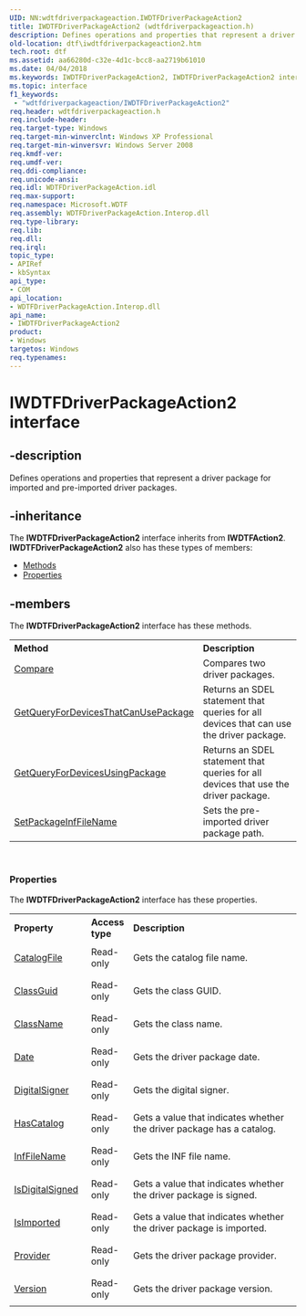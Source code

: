 ```yaml
---
UID: NN:wdtfdriverpackageaction.IWDTFDriverPackageAction2
title: IWDTFDriverPackageAction2 (wdtfdriverpackageaction.h)
description: Defines operations and properties that represent a driver package for imported and pre-imported driver packages.
old-location: dtf\iwdtfdriverpackageaction2.htm
tech.root: dtf
ms.assetid: aa66280d-c32e-4d1c-bcc8-aa2719b61010
ms.date: 04/04/2018
ms.keywords: IWDTFDriverPackageAction2, IWDTFDriverPackageAction2 interface [Windows Device Testing Framework], IWDTFDriverPackageAction2 interface [Windows Device Testing Framework],described, Microsoft.WDTF.IWDTFDriverPackageAction2, dtf.iwdtfdriverpackageaction2, wdtfdriverpackageaction/IWDTFDriverPackageAction2
ms.topic: interface
f1_keywords:
 - "wdtfdriverpackageaction/IWDTFDriverPackageAction2"
req.header: wdtfdriverpackageaction.h
req.include-header: 
req.target-type: Windows
req.target-min-winverclnt: Windows XP Professional
req.target-min-winversvr: Windows Server 2008
req.kmdf-ver: 
req.umdf-ver: 
req.ddi-compliance: 
req.unicode-ansi: 
req.idl: WDTFDriverPackageAction.idl
req.max-support: 
req.namespace: Microsoft.WDTF
req.assembly: WDTFDriverPackageAction.Interop.dll
req.type-library: 
req.lib: 
req.dll: 
req.irql: 
topic_type:
- APIRef
- kbSyntax
api_type:
- COM
api_location:
- WDTFDriverPackageAction.Interop.dll
api_name:
- IWDTFDriverPackageAction2
product:
- Windows
targetos: Windows
req.typenames: 
---
```


# IWDTFDriverPackageAction2 interface


## -description


Defines operations and properties that represent a driver package for imported and pre-imported
driver packages.


## -inheritance

The <b xmlns:loc="http://microsoft.com/wdcml/l10n">IWDTFDriverPackageAction2</b> interface inherits from <b>IWDTFAction2</b>. <b>IWDTFDriverPackageAction2</b> also has these types of members:
<ul>
<li><a href="https://docs.microsoft.com/">Methods</a></li>
<li><a href="https://docs.microsoft.com/">Properties</a></li>
</ul>

## -members

The <b>IWDTFDriverPackageAction2</b> interface has these methods.
<table class="members" id="memberListMethods">
<tr>
<th align="left" width="37%">Method</th>
<th align="left" width="63%">Description</th>
</tr>
<tr data="declared;">
<td align="left" width="37%">
<a href="https://docs.microsoft.com/windows-hardware/drivers/ddi/content/wdtfdriverpackageaction/nf-wdtfdriverpackageaction-iwdtfdriverpackageaction2-compare">Compare</a>
</td>
<td align="left" width="63%">
Compares two driver packages.

</td>
</tr>
<tr data="declared;">
<td align="left" width="37%">
<a href="https://docs.microsoft.com/windows-hardware/drivers/ddi/content/wdtfdriverpackageaction/nf-wdtfdriverpackageaction-iwdtfdriverpackageaction2-getqueryfordevicethatcanusepackage">GetQueryForDevicesThatCanUsePackage</a>
</td>
<td align="left" width="63%">
Returns an SDEL statement that queries for all devices that can use the driver package.

</td>
</tr>
<tr data="declared;">
<td align="left" width="37%">
<a href="https://docs.microsoft.com/windows-hardware/drivers/ddi/content/wdtfdriverpackageaction/nf-wdtfdriverpackageaction-iwdtfdriverpackageaction2-getqueryfordeviceusingpackage">GetQueryForDevicesUsingPackage</a>
</td>
<td align="left" width="63%">
Returns an SDEL statement that queries for all devices that use the driver package.

</td>
</tr>
<tr data="declared;">
<td align="left" width="37%">
<a href="https://docs.microsoft.com/windows-hardware/drivers/ddi/content/wdtfdriverpackageaction/nf-wdtfdriverpackageaction-iwdtfdriverpackageaction2-setpackageinffilename">SetPackageInfFileName</a>
</td>
<td align="left" width="63%">
Sets the pre-imported driver package path.

</td>
</tr>
</table> 
<h3><a id="properties"></a>Properties</h3>The <b xmlns:loc="http://microsoft.com/wdcml/l10n">IWDTFDriverPackageAction2</b> interface has these properties.
<table class="members" id="memberListProperties">
<tr>
<th align="left" width="27%">Property</th>
<th align="left" width="10%">Access type</th>
<th align="left" width="63%">Description</th>
</tr>
<tr data="declared;">
<td align="left" width="27%" xml:space="preserve">

<a href="https://docs.microsoft.com/windows-hardware/drivers/ddi/content/wdtfdriverpackageaction/nf-wdtfdriverpackageaction-iwdtfdriverpackageaction2-get_catalogfile">CatalogFile</a>


</td>
<td align="left" width="10%">
Read-only

</td>
<td align="left" width="63%">
Gets the catalog file name.

</td>
</tr>
<tr data="declared;">
<td align="left" width="27%" xml:space="preserve">

<a href="https://docs.microsoft.com/windows-hardware/drivers/ddi/content/wdtfdriverpackageaction/nf-wdtfdriverpackageaction-iwdtfdriverpackageaction2-get_classguid">ClassGuid</a>


</td>
<td align="left" width="10%">
Read-only

</td>
<td align="left" width="63%">
Gets the class GUID.

</td>
</tr>
<tr data="declared;">
<td align="left" width="27%" xml:space="preserve">

<a href="https://docs.microsoft.com/windows-hardware/drivers/ddi/content/wdtfdriverpackageaction/nf-wdtfdriverpackageaction-iwdtfdriverpackageaction2-get_classname">ClassName</a>


</td>
<td align="left" width="10%">
Read-only

</td>
<td align="left" width="63%">
Gets the class name.

</td>
</tr>
<tr data="declared;">
<td align="left" width="27%" xml:space="preserve">

<a href="https://docs.microsoft.com/windows-hardware/drivers/ddi/content/wdtfdriverpackageaction/nf-wdtfdriverpackageaction-iwdtfdriverpackageaction2-get_date">Date</a>


</td>
<td align="left" width="10%">
Read-only

</td>
<td align="left" width="63%">
Gets the driver package date.

</td>
</tr>
<tr data="declared;">
<td align="left" width="27%" xml:space="preserve">

<a href="https://docs.microsoft.com/windows-hardware/drivers/ddi/content/wdtfdriverpackageaction/nf-wdtfdriverpackageaction-iwdtfdriverpackageaction2-get_digitalsigner">DigitalSigner</a>


</td>
<td align="left" width="10%">
Read-only

</td>
<td align="left" width="63%">
Gets the digital signer.

</td>
</tr>
<tr data="declared;">
<td align="left" width="27%" xml:space="preserve">

<a href="https://docs.microsoft.com/windows-hardware/drivers/ddi/content/wdtfdriverpackageaction/nf-wdtfdriverpackageaction-iwdtfdriverpackageaction2-get_hascatalog">HasCatalog</a>


</td>
<td align="left" width="10%">
Read-only

</td>
<td align="left" width="63%">
Gets a value that indicates whether the driver package has a catalog.

</td>
</tr>
<tr data="declared;">
<td align="left" width="27%" xml:space="preserve">

<a href="https://docs.microsoft.com/windows-hardware/drivers/ddi/content/wdtfdriverpackageaction/nf-wdtfdriverpackageaction-iwdtfdriverpackageaction2-get_inffilename">InfFileName</a>


</td>
<td align="left" width="10%">
Read-only

</td>
<td align="left" width="63%">
Gets the INF file name.

</td>
</tr>
<tr data="declared;">
<td align="left" width="27%" xml:space="preserve">

<a href="https://docs.microsoft.com/windows-hardware/drivers/ddi/content/wdtfdriverpackageaction/nf-wdtfdriverpackageaction-iwdtfdriverpackageaction2-get_isdigitalsigned">IsDigitalSigned</a>


</td>
<td align="left" width="10%">
Read-only

</td>
<td align="left" width="63%">
Gets a value that indicates whether the driver package is signed.

</td>
</tr>
<tr data="declared;">
<td align="left" width="27%" xml:space="preserve">

<a href="https://docs.microsoft.com/windows-hardware/drivers/ddi/content/wdtfdriverpackageaction/nf-wdtfdriverpackageaction-iwdtfdriverpackageaction2-get_isimported">IsImported</a>


</td>
<td align="left" width="10%">
Read-only

</td>
<td align="left" width="63%">
Gets a value that indicates whether the driver package is imported.

</td>
</tr>
<tr data="declared;">
<td align="left" width="27%" xml:space="preserve">

<a href="https://docs.microsoft.com/windows-hardware/drivers/ddi/content/wdtfdriverpackageaction/nf-wdtfdriverpackageaction-iwdtfdriverpackageaction2-get_provider">Provider</a>


</td>
<td align="left" width="10%">
Read-only

</td>
<td align="left" width="63%">
Gets the driver package provider.

</td>
</tr>
<tr data="declared;">
<td align="left" width="27%" xml:space="preserve">

<a href="https://docs.microsoft.com/windows-hardware/drivers/mobilebroadband/version">Version</a>


</td>
<td align="left" width="10%">
Read-only

</td>
<td align="left" width="63%">
Gets the driver package version.

</td>
</tr>
</table> 

